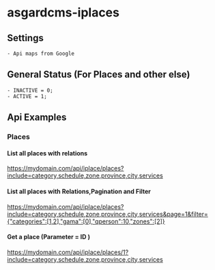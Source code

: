 # asgardcms-iplaces

## Settings
    - Api maps from Google

## General Status (For Places and other else)
    - INACTIVE = 0;
    - ACTIVE = 1;
  
## Api Examples


### Places

#### List all places with relations

https://mydomain.com/api/iplace/places?include=category,schedule,zone,province,city,services

#### List all places with Relations,Pagination and Filter

https://mydomain.com/api/iplace/places?include=category,schedule,zone,province,city,services&page=1&filter={"categories":[1,2],"gama":[0],"qperson":10,"zones":[2]}

#### Get a place (Parameter = ID )

https://mydomain.com/api/iplace/places/1?include=category,schedule,zone,province,city,services